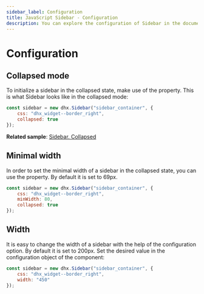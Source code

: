 ```yaml
---
sidebar_label: Configuration
title: JavaScript Sidebar - Configuration 
description: You can explore the configuration of Sidebar in the documentation of the DHTMLX JavaScript UI library. Browse developer guides and API reference, try out code examples and live demos, and download a free 30-day evaluation version of DHTMLX Suite.
---
```


# Configuration

## Collapsed mode

To initialize a sidebar in the collapsed state, make use of the [](sidebar/api/sidebar_collapsed_config.md) property. This is what Sidebar looks like in the collapsed mode:

~~~js
const sidebar = new dhx.Sidebar("sidebar_container", {
    css: "dhx_widget--border_right",
    collapsed: true
});
~~~

**Related sample**: [Sidebar. Collapsed](https://snippet.dhtmlx.com/bkh54ir7)

## Minimal width

In order to set the minimal width of a sidebar in the collapsed state, you can use the [](sidebar/api/sidebar_minwidth_config.md) property. By default it is set to 69px. 

~~~js
const sidebar = new dhx.Sidebar("sidebar_container", {
    css: "dhx_widget--border_right",
    minWidth: 80,
    collapsed: true
});
~~~

## Width 

It is easy to change the width of a sidebar with the help of the [](sidebar/api/sidebar_width_config.md) configuration option. By default it is set to 200px. Set the desired value in the configuration object of the component:

~~~js
const sidebar = new dhx.Sidebar("sidebar_container", {
    css: "dhx_widget--border_right",
    width: "450"
});
~~~
